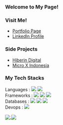 ### Welcome to My Page! 

### Visit Me!

<ul>
 <li><a href="https://blessseeker.github.io" target="_blank">Portfolio Page</a></li>
 <li><a href="https://linkedin.com/in/kamaludin-khoir/" target="_blank">LinkedIn Profile</a></li>
</ul>

### Side Projects

<ul>
 <li><a href="https://github.com/hiberin" target="_blank">Hiberin Digital</a></li>
 <li><a href="https://microx-indonesia.com" target="_blank">Micro X Indonesia</a></li>
</ul>

### My Tech Stacks

Languages : ![](https://img.shields.io/badge/-php-informational?style=flat&logo=php&logoColor=white&color=2bbc8a) ![](https://img.shields.io/badge/-javascript-informational?style=flat&logo=javascript&logoColor=white&color=2bbc8a) 
<br> Frameworks : ![](https://img.shields.io/badge/-codeigniter-informational?style=flat&logo=codeigniter&logoColor=white&color=2bbc8a) ![](https://img.shields.io/badge/-laravel-informational?style=flat&logo=laravel&logoColor=white&color=2bbc8a) ![](https://img.shields.io/badge/-hapijs-informational?style=flat&logo=hapi.js&logoColor=white&color=2bbc8a) 
<br> Databases : ![](https://img.shields.io/badge/-mysql-informational?style=flat&logo=mysql&logoColor=white&color=2bbc8a) ![](https://img.shields.io/badge/-mariadb-informational?style=flat&logo=mariadb&logoColor=white&color=2bbc8a) ![](https://img.shields.io/badge/-postgres-informational?style=flat&logo=postgresql&logoColor=white&color=2bbc8a)
 <br> Devops : ![](https://img.shields.io/badge/-docker-informational?style=flat&logo=docker&logoColor=white&color=2bbc8a) 


<a href="https://github.com/blessseeker/">
  <img align="center" src="https://github-readme-stats.vercel.app/api/top-langs/?username=blessseeker&layout=compact)](https://github.com/blessseeker/github-readme-stats" />
</a>
<a href="https://github.com/blessseeker/">
  <img align="center" src="https://github-readme-stats.vercel.app/api?username=blessseeker&show_icons=true&theme=onedark" />
</a>
<!--
**blessseeker/blessseeker** is a ✨ _special_ ✨ repository because its `README.md` (this file) appears on your GitHub profile.

Here are some ideas to get you started:

- 🔭 I’m currently working on ...
- 🌱 I’m currently learning ...
- 👯 I’m looking to collaborate on ...
- 🤔 I’m looking for help with ...
- 💬 Ask me about ...
- 📫 How to reach me: ...
- 😄 Pronouns: ...
- ⚡ Fun fact: ...
-->

